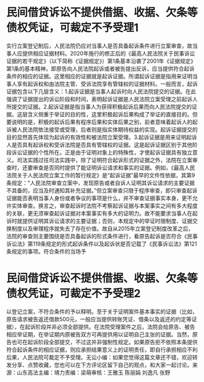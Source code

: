 # 民间借贷诉讼不提供借据、收据、欠条等债权凭证，可裁定不予受理1

实行立案登记制后，人民法院仍应对当事人是否具备起诉条件进行立案审查，故当事人应提供相应证据材料。2020年施行的修正后的《最高人民法院关于民事诉讼证据的若干规定》（以下简称《证据规定》）第1条基本沿袭了2001年《证据规定》第1条的基本精神，即原告向人民法院起诉或者被告提出反诉，应当提供符合起诉条件的相应的证据。这里相应的证据就是起诉证据。所谓起诉证据是指用来证明当事人享有起诉权和由法院主管、受诉法院享有管辖权的证据材料。一般而言，起诉证据包含以下几层含义：1.起诉证据是当事人起诉时向人民法院提交的证据。在此强调了证据提出的诉讼阶段和时间，表明起诉证据是人民法院立案受理之前起诉人所提交的证据。2.起诉证据是指当事人为获得积极起诉后果而向人民法院提交的证据。这层含义侧重于举证的目的性，这里积极起诉后果构成了举证的直接目的。但要说明的是，积极的起诉后果有程序后果和实体后果之别，前者意味着起诉人的起诉被人民法院依法接受或受理，后者则是指实体期待权益的实现。起诉证据提交的目的显然首先体现为起诉的有效性和被法院立案受理。3.起诉证据是用来证明起诉人是否具有起诉权和受诉法院是否具有管辖权的证据。这是起诉证据区别于其他阶段诉讼证据的个性所在。正是由于证明对象上的特殊性，才使起诉证据具有独立意义。司法实践过往司法实践中，除了证明符合起诉形式的证据之外，法院在立案审查时，还要审查是否同时提供了能证明诉讼请求和事实的证据。例如，《最高人民法院关于人民法院立案工作的暂行规定》是“起诉证据”最早的文件性依据，其第9条规定：“人民法院审查立案中，发现原告或者自诉人证明其诉讼请求的主要证据不具备的，应当及时通知其补充证据。”但立案审查只限于程序审查，即只审查起诉证据能否表明当事人身份或者争议的事项是什么，并不审查证据事实本身，更不允许实体审查。换言之，审查起诉时法院不考察起诉证据与本案事实之间有多大程度的关联，更无须审查起诉证据对本案事实有多大的证明力。故不能要求当事人在起诉时就提供证明其诉讼请求的主要证据；否则，本规定中的举证时限制度、证据交换制度以及审理程序就失去了存在价值。故自从2015年立案登记制度改革之后，法院的审查则主要围绕是否具备起诉的形式条件进行，看原告起诉是否符合《民事诉讼法》第119条规定的形式起诉条件以及起诉状是否记载了《民事诉讼法》第121条规定的事项。符合条件的当场予

# 民间借贷诉讼不提供借据、收据、欠条等债权凭证，可裁定不予受理2

以登记立案，不符合条件的予以释明。至于关于证明案件基本事实的证据（比如，原告请求被告返还借款500元，一般应当提供转账凭证、借条以及返还的约定等证据），在起诉阶段并非必须全部提供。在法院受理案件之后，法院会给原告、被告相应举证期，在举证期内原被告双方可再提供用以证明自己主张的证据。当然，原告也可在起诉阶段全部提交，不过这并非强制性规定。如果原告拒不依照本条提供符合起诉条件的相应证据，则应承担结果意义上的证明责任，即自行承担相应不利后果，人民法院可裁定不予受理。无讼小编：如果您觉得这篇文章还不错，欢迎转发分享、点赞收藏，您也可以在下方评论区留下自己的观点，和大家一起讨论。来源：山东高法主编：靖力责编：梁萌审核：王雅玉 陈丽娟 刘逸凡 张野

